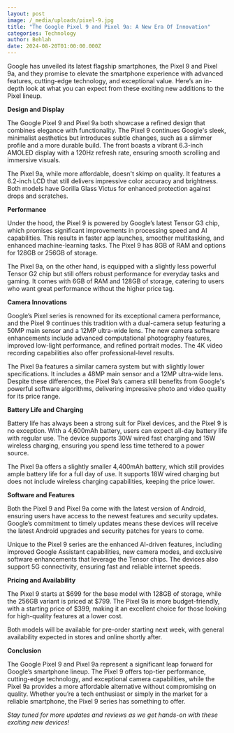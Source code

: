 ```yaml
---
layout: post
image: /_media/uploads/pixel-9.jpg
title: "The Google Pixel 9 and Pixel 9a: A New Era Of Innovation"
categories: Technology
author: Behlah
date: 2024-08-20T01:00:00.000Z
---
```

Google has unveiled its latest flagship smartphones, the Pixel 9 and Pixel 9a, and they promise to elevate the smartphone experience with advanced features, cutting-edge technology, and exceptional value. Here’s an in-depth look at what you can expect from these exciting new additions to the Pixel lineup.

**Design and Display**

The Google Pixel 9 and Pixel 9a both showcase a refined design that combines elegance with functionality. The Pixel 9 continues Google's sleek, minimalist aesthetics but introduces subtle changes, such as a slimmer profile and a more durable build. The front boasts a vibrant 6.3-inch AMOLED display with a 120Hz refresh rate, ensuring smooth scrolling and immersive visuals.

The Pixel 9a, while more affordable, doesn't skimp on quality. It features a 6.2-inch LCD that still delivers impressive color accuracy and brightness. Both models have Gorilla Glass Victus for enhanced protection against drops and scratches.

**Performance**

Under the hood, the Pixel 9 is powered by Google’s latest Tensor G3 chip, which promises significant improvements in processing speed and AI capabilities. This results in faster app launches, smoother multitasking, and enhanced machine-learning tasks. The Pixel 9 has 8GB of RAM and options for 128GB or 256GB of storage.

The Pixel 9a, on the other hand, is equipped with a slightly less powerful Tensor G2 chip but still offers robust performance for everyday tasks and gaming. It comes with 6GB of RAM and 128GB of storage, catering to users who want great performance without the higher price tag.

**Camera Innovations**

Google’s Pixel series is renowned for its exceptional camera performance, and the Pixel 9 continues this tradition with a dual-camera setup featuring a 50MP main sensor and a 12MP ultra-wide lens. The new camera software enhancements include advanced computational photography features, improved low-light performance, and refined portrait modes. The 4K video recording capabilities also offer professional-level results.

The Pixel 9a features a similar camera system but with slightly lower specifications. It includes a 48MP main sensor and a 12MP ultra-wide lens. Despite these differences, the Pixel 9a’s camera still benefits from Google's powerful software algorithms, delivering impressive photo and video quality for its price range.

**Battery Life and Charging**

Battery life has always been a strong suit for Pixel devices, and the Pixel 9 is no exception. With a 4,600mAh battery, users can expect all-day battery life with regular use. The device supports 30W wired fast charging and 15W wireless charging, ensuring you spend less time tethered to a power source.

The Pixel 9a offers a slightly smaller 4,400mAh battery, which still provides ample battery life for a full day of use. It supports 18W wired charging but does not include wireless charging capabilities, keeping the price lower.

**Software and Features**

Both the Pixel 9 and Pixel 9a come with the latest version of Android, ensuring users have access to the newest features and security updates. Google’s commitment to timely updates means these devices will receive the latest Android upgrades and security patches for years to come.



Unique to the Pixel 9 series are the enhanced AI-driven features, including improved Google Assistant capabilities, new camera modes, and exclusive software enhancements that leverage the Tensor chips. The devices also support 5G connectivity, ensuring fast and reliable internet speeds.

**Pricing and Availability**

The Pixel 9 starts at $699 for the base model with 128GB of storage, while the 256GB variant is priced at $799. The Pixel 9a is more budget-friendly, with a starting price of $399, making it an excellent choice for those looking for high-quality features at a lower cost.



Both models will be available for pre-order starting next week, with general availability expected in stores and online shortly after.



**Conclusion**

The Google Pixel 9 and Pixel 9a represent a significant leap forward for Google’s smartphone lineup. The Pixel 9 offers top-tier performance, cutting-edge technology, and exceptional camera capabilities, while the Pixel 9a provides a more affordable alternative without compromising on quality. Whether you’re a tech enthusiast or simply in the market for a reliable smartphone, the Pixel 9 series has something to offer.



*Stay tuned for more updates and reviews as we get hands-on with these exciting new devices!*

